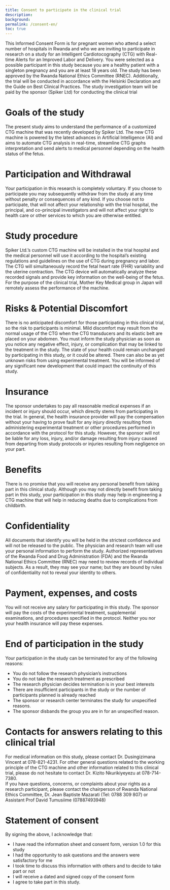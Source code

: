 ```yaml
---
title: Consent to participate in the clinical trial
description: 
background: 
permalink: /consent-en/
toc: true
---
```


This Informed Consent Form is for pregnant women who attend a select number of hospitals in Rwanda and who we are inviting to participate in research on a study for an Intelligent Cardiotocography (CTG) with Real-time Alerts for an Improved Labor and Delivery. 
You were selected as a possible participant in this study because you are a healthy patient with a singleton pregnancy and you are at least 18 years old. The study has been approved by the Rwanda National Ethics Committee (RNEC). Additionally, the trial will be conducted in accordance with the Helsinki Declaration and the Guide on Best Clinical Practices. The study investigation team will be paid by the sponsor (Spiker Ltd) for conducting the clinical trial

# Goals of the study

The present study aims to understand the performance of a customized CTG machine that was recently developed by Spiker Ltd. The new CTG machine is powered by the latest advances in Artificial Intelligence (AI) and aims to automate CTG analysis in real-time, streamline CTG graphs interpretation and send alerts to medical personnel depending on the health status of the fetus.

# Participation and Withdrawal 

Your participation in this research is completely voluntary. If you choose to participate you may subsequently withdraw from the study at any time without penalty or consequences of any kind. If you choose not to participate, that will not affect your relationship with the trial hospital, the principal, and co-principal investigators and will not affect your right to health care or other services to which you are otherwise entitled. 

# Study procedure 

Spiker Ltd.’s custom CTG machine will be installed in the trial hospital and the medical personnel will use it according to the hospital’s existing regulations and guidelines on the use of CTG during pregnancy and labor. The CTG will simultaneously record the fetal heart rate (FHR) variability and the uterine contraction. The CTG device will automatically analyze these recorded signals and provide key information on the well-being of the fetus. For the purpose of the clinical trial, Mother Key Medical group in Japan will remotely assess the performance of the machine. 

# Risks & Potential Discomfort

There is no anticipated discomfort for those participating in this clinical trial, so the risk to participants is minimal. Mild discomfort may result from the normal usage of the CTG when the CTG transducers and its elastic belt are placed on your abdomen. 
You must inform the study physician as soon as you notice any negative effect, injury, or complication that may be linked to the treatment in the study. The state of your health could remain unchanged by participating in this study, or it could be altered. There can also be as yet unknown risks from using experimental treatment. You will be informed of any significant new development that could impact the continuity of this study.

# Insurance 

The sponsor undertakes to pay all reasonable medical expenses if an incident or injury should occur, which directly stems from participating in the trial. In general, the health insurance provider will pay the compensation without your having to prove fault for any injury directly resulting from administering experimental treatment or other procedures performed in accordance with the protocol for this study. However, the sponsor will not be liable for any loss, injury, and/or damage resulting from injury caused from departing from study protocols or injuries resulting from negligence on your part. 

# Benefits

There is no promise that you will receive any personal benefit from taking part in this clinical study. Although you may not directly benefit from taking part in this study, your participation in this study may help in engineering a CTG machine that will help in reducing deaths due to complications from childbirth. 

# Confidentiality 
All documents that identify you will be held in the strictest confidence and will not be released to the public. The physician and research team will use your personal information to perform the study. Authorized representatives of the Rwanda Food and Drug Administration (FDA) and the Rwanda National Ethics Committee (RNEC) may need to review records of individual subjects.  As a result, they may see your name; but they are bound by rules of confidentiality not to reveal your identity to others.

# Payment, expenses, and costs 
You will not receive any salary for participating in this study. The sponsor will pay the costs of the experimental treatment, supplemental examinations, and procedures specified in the protocol. Neither you nor your health insurance will pay these expenses. 

# End of participation in the study 
Your participation in the study can be terminated for any of the following reasons: 
- You do not follow the research physician’s instructions
- You do not take the research treatment as prescribed
- The research physician decides termination is in your best interests
- There are insufficient participants in the study or the number of participants planned is already reached
- The sponsor or research center terminates the study for unspecified reasons.
- The sponsor disbands the group you are in for an unspecified reason.

# Contacts for answers relating to this clinical trial
For medical information on this study, please contact Dr. Dusingizimana Vincent at 078-821-4231. For other general questions related to the working principle of the CTG machine and other information related to this clinical trial, please do not hesitate to contact Dr. Kizito Nkurikiyeyezu at 078-714-7380.  
If you have questions, concerns, or complaints about your rights as a research participant, please contact the chairperson of Rwanda National Ethics Committee, Dr. Jean Baptiste Mazarati (Tel: 0788 309 807) or Assistant Prof David Tumusiime (07887493948)

# Statement of consent 
By signing the above, I acknowledge that: 
- I have read the information sheet and consent form, version 1.0 for this study
- I had the opportunity to ask questions and the answers were satisfactory for me
- I took time to discuss this information with others and to decide to take part or not
- I will receive a dated and signed copy of the consent form
- I agree to take part in this study.

